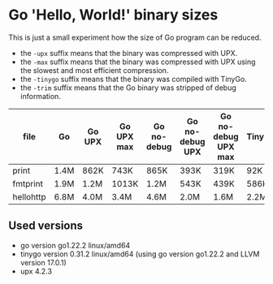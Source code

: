 # Go 'Hello, World!' binary sizes

This is just a small experiment how the size of Go program can be reduced.

- the `-upx` suffix means that the binary was compressed with UPX.
- the `-max` suffix means that the binary was compressed with UPX using the
  slowest and most efficient compression.
- the `-tinygo` suffix means that the binary was compiled with TinyGo.
- the `-trim` suffix means that the Go binary was stripped of debug information.

| file      | Go   | Go UPX | Go UPX max | Go no-debug | Go no-debug UPX | Go no-debug UPX max | TinyGo | TinyGo UPX | TinyGo UPX max |
|-----------|------|--------|------------|-------------|-----------------|---------------------|--------|------------|----------------|
| print     | 1.4M | 862K   | 743K       | 865K        | 393K            | 319K                | 92K    | 41K        | 37K            |
| fmtprint  | 1.9M | 1.2M   | 1013K      | 1.2M        | 543K            | 439K                | 586K   | 218K       | 178K           |
| hellohttp | 6.8M | 4.0M   | 3.4M       | 4.6M        | 2.0M            | 1.6M                | 2.2M   | 641K       | 499K           |

## Used versions

- go version go1.22.2 linux/amd64
- tinygo version 0.31.2 linux/amd64
  (using go version go1.22.2 and LLVM version 17.0.1)
- upx 4.2.3